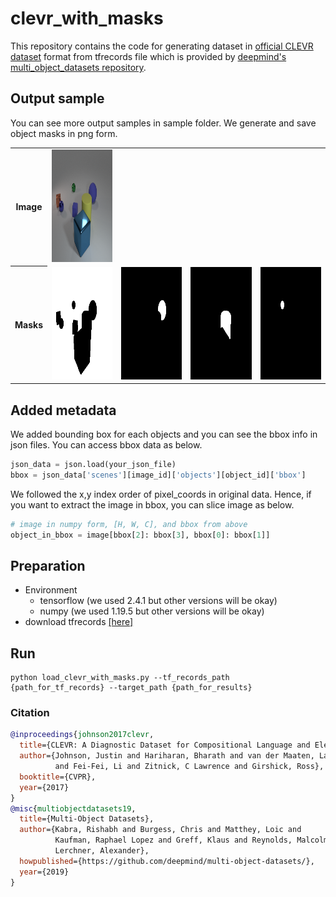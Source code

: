 # clevr_with_masks
This repository contains the code for generating dataset in [official CLEVR dataset](https://cs.stanford.edu/people/jcjohns/clevr/) format from tfrecords file which is provided by [deepmind's multi_object_datasets repository](https://github.com/deepmind/multi_object_datasets).

## Output sample
You can see more output samples in sample folder. We generate and save object masks in png form.
<table>
  <tr>
    <th scope="row">Image</th> 
    <td ><center><img src="sample/CLEVR_image_0.png" height="180"> </center></td>
  </tr>
  <tr>
    <th scope="row">Masks</th>
    <td ><center><img src="sample/CLEVR_mask_0_0.png" height="180"> </center></td>
    <td ><center><img src="sample/CLEVR_mask_0_1.png" height="180"> </center></td>
    <td ><center><img src="sample/CLEVR_mask_0_2.png" height="180"> </center></td>
    <td ><center><img src="sample/CLEVR_mask_0_3.png" height="180"> </center></td>
  </tr>
</table>

## Added metadata
We added bounding box for each objects and you can see the bbox info in json files. You can access bbox data as below.

```python
json_data = json.load(your_json_file)
bbox = json_data['scenes'][image_id]['objects'][object_id]['bbox']
```
We followed the x,y index order of pixel_coords in original data. Hence, if you want to extract the image in bbox, you can slice image as below.
```python
# image in numpy form, [H, W, C], and bbox from above
object_in_bbox = image[bbox[2]: bbox[3], bbox[0]: bbox[1]]
```

## Preparation
- Environment
    - tensorflow (we used 2.4.1 but other versions will be okay)
    - numpy (we used 1.19.5 but other versions will be okay)
- download tfrecords [[here]](https://github.com/deepmind/multi_object_datasets)

## Run
```
python load_clevr_with_masks.py --tf_records_path {path_for_tf_records} --target_path {path_for_results}
```

### Citation
```bibtex
@inproceedings{johnson2017clevr,
  title={CLEVR: A Diagnostic Dataset for Compositional Language and Elementary Visual Reasoning},
  author={Johnson, Justin and Hariharan, Bharath and van der Maaten, Laurens
          and Fei-Fei, Li and Zitnick, C Lawrence and Girshick, Ross},
  booktitle={CVPR},
  year={2017}
}
@misc{multiobjectdatasets19,
  title={Multi-Object Datasets},
  author={Kabra, Rishabh and Burgess, Chris and Matthey, Loic and
          Kaufman, Raphael Lopez and Greff, Klaus and Reynolds, Malcolm and
          Lerchner, Alexander},
  howpublished={https://github.com/deepmind/multi-object-datasets/},
  year={2019}
}
```
